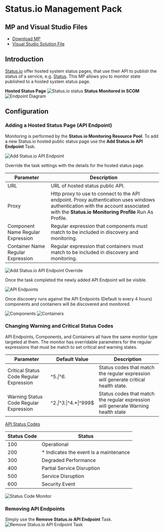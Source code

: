 # Status.io Management Pack

## MP and Visual Studio Files
* [Download MP](MPS/Status.IO.mpb)
* [Visual Studio Solution File](Status.IO/)

## Introduction

[Status.io](https://status.io/) offer hosted system status pages, that use their API to publish the status of a service, e.g. [Status](https://status.status.io/). This MP allows you to monitor state published to a hosted system status page.

**Hosted Status Page**
![Status.io status](<Screencaps/Status.io status.png>)
**Status Monitored in SCOM**
![Endpoint Diagram](<Screencaps/Endpoint Diagram.png>)

## Configuration

### Adding a Hosted Status Page (API Endpoint)

Monitoring is performed by the **Status.io Monitoring Resource Pool**. To add a new Status.io hosted public status page use the **Add Status.io API Endpoint** Task. 

![Add Status.io API Endpoint](<Screencaps/Add Api Endpoint Task.png>)

Override the task settings with the details for the hosted status page.

|Parameter|Description|
|-|-|
|URL|URL of hosted status public API. |
|Proxy|Http proxy to use to connect to the API endpoint. Proxy authentication uses windows authentication with the account associated with the **Status.io Monitoring Profile** Run As Profile.| 
|Component Name Regular Expression|Regular expression that components must match to be included in discovery and monitoring.|
|Container Name Regular Expression|Regular expression that containers must match to be included in discovery and monitoring.|

![Add Status.io API Endpoint Override](<Screencaps/Add Api Endpoint Task Overrides.png>)

Once the task completed the newly added API Endpoint will be visible.

![API Endpoints](<Screencaps/Api Endpoints.png>)

Once discovery runs against the API Endpoints (Default is every 4 hours) components and containers will be discovered and monitored.

![Components](Screencaps/Components.png)
![Containers](Screencaps/Containers.png)

### Changing Warning and Critical Status Codes

API Endpoints, Components, and Containers all have the same monitor type targeted at them. The monitor has overridable parameters for the regular expressions that must be match to set critical and warning states. 

|Parameter|Default Value|Description|
 |-|-|-|
|Critical Status Code Regular Expression|^5.*\|^6.*|Status codes that match the regular expression will generate critical health state.| 
|Warning Status Code Regular Expression|^2.*\|^3.*\|^4.*\|^999$|Status codes that match the regular expression will generate Warning health state

[API Status Codes](https://kb.status.io/developers/status-codes/)

|Status Code|Status|
|-|-|
|100|Operational|
|200|* Indicates the event is a maintenance|
|300|Degraded Performance|
|400|Partial Service Disruption|
|500|Service Disruption|
|600|Security Event|
 
![Status Code Monitor](<Screencaps/Status Code Monitor.png>)

### Removing API Endpoints

Simply use the **Remove Status.io API Endpoint** Task.
![Remove Status.io API Endpoint Task](<Screencaps/Remove Api Endpoint Task.png>)
